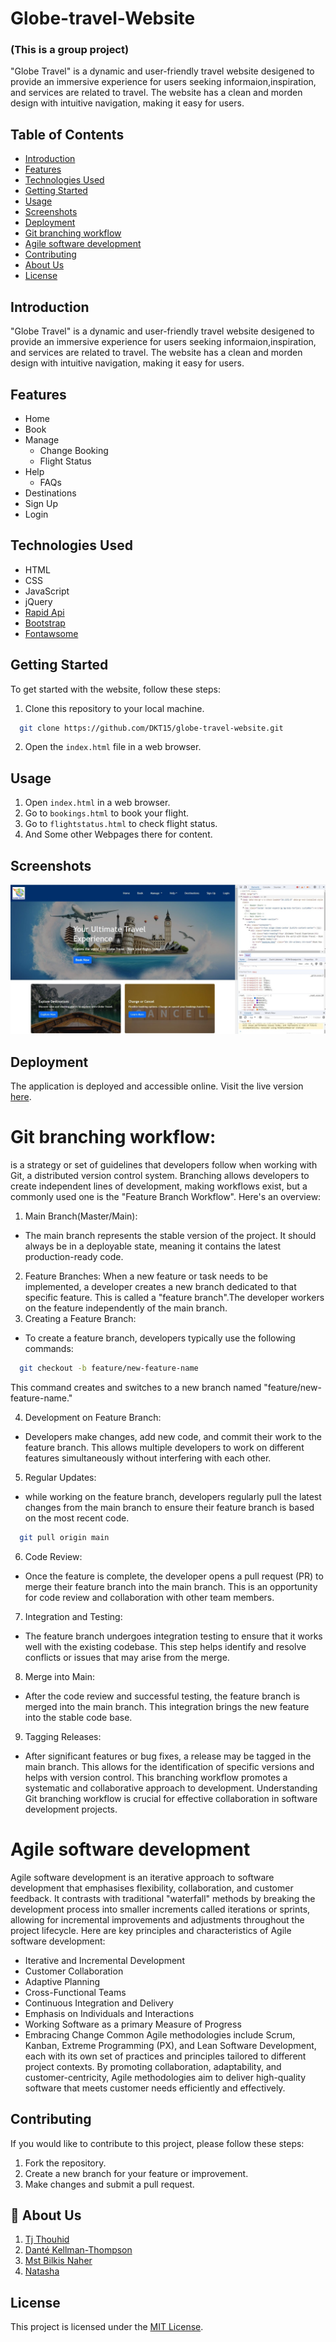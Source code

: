 # Globe-travel-Website

### (This is a group project)

"Globe Travel" is a dynamic and user-friendly travel website desigened to provide an immersive experience for users seeking informaion,inspiration, and services are related to travel. The website has a clean and morden design with intuitive navigation, making it easy for users.

## Table of Contents

- [Introduction](#introduction)
- [Features](#features)
- [Technologies Used](#technology)
- [Getting Started](#getting-started)
- [Usage](#usage)
- [Screenshots](#screenshots)
- [Deployment](#deployment)
- [Git branching workflow](GitBranchingWorkflow)
- [Agile software development](AgileSoftwareDevelopment)
- [Contributing](#contributing)
- [About Us](#aboutme)
- [License](#license)

## Introduction

"Globe Travel" is a dynamic and user-friendly travel website desigened to provide an immersive experience for users seeking informaion,inspiration, and services are related to travel. The website has a clean and morden design with intuitive navigation, making it easy for users.

## Features

- Home
- Book
- Manage
  - Change Booking
  - Flight Status
- Help
  - FAQs
- Destinations
- Sign Up
- Login

## Technologies Used

- HTML
- CSS
- JavaScript
- jQuery
- [Rapid Api](https://rapidapi.com/)
- [Bootstrap](https://getbootstrap.com/)
- [Fontawsome](https://fontawesome.com/)

## Getting Started

To get started with the website, follow these steps:

1. Clone this repository to your local machine.

```bash
  git clone https://github.com/DKT15/globe-travel-website.git
```

2. Open the `index.html` file in a web browser.

## Usage

1. Open `index.html` in a web browser.
2. Go to `bookings.html` to book your flight.
3. Go to `flightstatus.html` to check flight status.
4. And Some other Webpages there for content.

## Screenshots

![The Globe Travel app with div tool screenshot.](assets/images/globeTravel.jpg)

## Deployment

The application is deployed and accessible online. Visit the live version [here](https://dkt15.github.io/globe-travel-website/destinations.html).

# Git branching workflow:

is a strategy or set of guidelines that developers follow when working with Git, a distributed version control system. Branching allows developers to create independent lines of development, making workflows exist, but a commonly used one is the "Feature Branch Workflow".
Here's an overview:

1.  Main Branch(Master/Main):

- The main branch represents the stable version of the project. It should always be in a deployable state, meaning it contains the latest production-ready code.

2. Feature Branches: When a new feature or task needs to be implemented, a developer creates a new branch dedicated to that specific feature. This is called a "feature branch".The developer workers on the feature independently of the main branch.
3. Creating a Feature Branch:

- To create a feature branch, developers typically use the following commands:

```bash
  git checkout -b feature/new-feature-name
```

This command creates and switches to a new branch named "feature/new-feature-name."

4. Development on Feature Branch:

- Developers make changes, add new code, and commit their work to the feature branch. This allows multiple developers to work on different features simultaneously without interfering with each other.

5. Regular Updates:

- while working on the feature branch, developers regularly pull the latest changes
  from the main branch to ensure their feature branch is based on the most recent code.

```bash
  git pull origin main
```

6. Code Review:

- Once the feature is complete, the developer opens a pull request (PR) to merge their feature branch into the main branch. This is an opportunity for code review and collaboration with other team members.

7. Integration and Testing:

- The feature branch undergoes integration testing to ensure that it works well with
  the existing codebase. This step helps identify and resolve conflicts or issues that may arise from the merge.

8. Merge into Main:

- After the code review and successful testing, the feature branch is merged into
  the main branch. This integration brings the new feature into the stable code base.

9. Tagging Releases:

- After significant features or bug fixes, a release may be tagged in the main branch. This allows for the identification of specific versions and helps with version control.
  This branching workflow promotes a systematic and collaborative approach to development.
  Understanding Git branching workflow is crucial for effective collaboration in software development projects.

# Agile software development

Agile software development is an iterative approach to software development that emphasises flexibility, collaboration, and customer feedback. It contrasts with traditional "waterfall" methods by breaking the development process into smaller increments called iterations or sprints, allowing for incremental improvements and adjustments throughout the project lifecycle. Here are key principles and characteristics of Agile software development:

- Iterative and Incremental Development
- Customer Collaboration
- Adaptive Planning
- Cross-Functional Teams
- Continuous Integration and Delivery
- Emphasis on Individuals and Interactions
- Working Software as a primary Measure of Progress
- Embracing Change
  Common Agile methodologies include Scrum, Kanban, Extreme Programming (PX), and Lean Software Development, each with its own set of practices and principles tailored to different project contexts. By promoting collaboration, adaptability, and customer-centricity, Agile methodologies aim to deliver high-quality software that meets customer needs efficiently and effectively.

## Contributing

If you would like to contribute to this project, please follow these steps:

1. Fork the repository.
2. Create a new branch for your feature or improvement.
3. Make changes and submit a pull request.

## 🚀 About Us

1. [Tj Thouhid](https://github.com/tjthouhid)
2. [Danté Kellman-Thompson](https://github.com/DKT15)
3. [Mst Bilkis Naher](https://github.com/Bilkis2023)
4. [Natasha](https://github.com/Tashsn)

## License

This project is licensed under the [MIT License](LICENSE).
